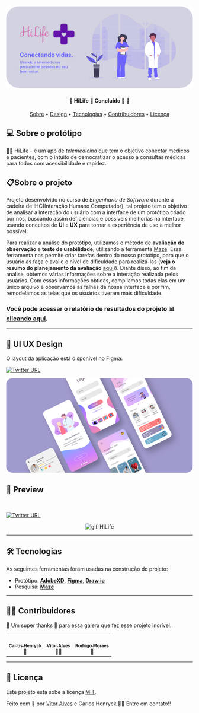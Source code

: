 <h1 align="center">
    <img alt="HiLife" title="HiLife" src="./Assets/Banner.png"/>
</h1>

<h4 align="center">
    🚧 HiLife 💜 Concluído 🚀 🚧
</h4>

<p align="center">
 <a href="#-sobre-o-protótipo">Sobre</a> •
 <a href="#-ui-ux-design">Design</a> •
 <a href="#-tecnologias">Tecnologias</a> • 
 <a href="#-contribuidores">Contribuidores</a> • 
 <a href="#-licença">Licença</a>
</p>


## 💻 Sobre o protótipo

👨‍⚕️ HiLife - é um app de *telemedicina* que tem o objetivo conectar médicos e pacientes, com o intuito de democratizar o acesso a consultas médicas para todos com acessibilidade e rapidez.

## 📋Sobre o projeto

Projeto desenvolvido no curso de *Engenharia de Software* durante a cadeira de IHC(Interação Humano Computador), tal projeto tem o objetivo de analisar a interação do usuário com a interface de um protótipo criado por nós, buscando assim deficiências e possíveis melhorias na interface, usando conceitos de **UI** e **UX** para tornar a experiência de uso a melhor possível.

Para realizar a análise do protótipo, utilizamos o método de **avaliação de observação** e **teste de usabilidade**, utilizando a ferramenta [Maze](https://maze.co/). Essa ferramenta nos permite criar tarefas dentro do nosso protótipo, para que o usuário as faça e avalie o nível de dificuldade para realizá-las (**veja o resumo do planejamento da avaliação** [aqui](https://github.com/CarlosHenryck/HiLife/blob/main/06-Planejamento%20da%20Avalia%C3%A7%C3%A3o%20de%20IHC/Resumo_do_planejamento.pdf))). Diante disso, ao fim da análise, obtemos várias informações sobre a interação realizada pelos usuários. Com essas informações obtidas, compilamos todas elas em um único arquivo e observamos as falhas da nossa interface e por fim, remodelamos as telas que os usuários tiveram mais dificuldade.
### Você pode acessar o relatório de resultados do projeto 📊 [clicando aqui](https://github.com/CarlosHenryck/HiLife/blob/main/07-Relat%C3%B3rio%20dos%20Resultados/Relat%C3%B3rio-dos-resultados.pdf).

---

## 🎨 UI UX Design

O layout da aplicação está disponível no Figma:

[![Twitter URL](https://img.shields.io/twitter/url?label=Acesse%20o%20Layout&logo=figma&logoColor=%234B0082&url=https%3A%2F%2Fwww.figma.com%2Ffile%2FCzwzjVrmxmAngJy1AgvLhU%2FHiLife-Prot-Alta-Fidelidade%3Fnode-id%3D0%253A1)](https://www.figma.com/file/CzwzjVrmxmAngJy1AgvLhU/HiLife-Prot-Alta-Fidelidade?node-id=0%3A1)

<p align="center">
     <img alt="HiLife" title="HiLife" src="./Assets/Mask Group.png">
</p>

## 👀 Preview
<br>

[![Twitter URL](https://img.shields.io/twitter/url?label=Acesse%20o%20Prot%C3%B3tipo&logo=figma&logoColor=%234B0082&url=https%3A%2F%2Fwww.figma.com%2Fproto%2FCzwzjVrmxmAngJy1AgvLhU%2FHiLife-Prot-Alta-Fidelidade%3Fnode-id%3D1%253A2%26scaling%3Dscale-down%26page-id%3D0%253A1)](https://www.figma.com/proto/CzwzjVrmxmAngJy1AgvLhU/HiLife-Prot-Alta-Fidelidade?node-id=1%3A2&scaling=scale-down&page-id=0%3A1)

<p align="center">
    <img style="border-radius: 8%;" alt="gif-HiLife" tittle="gif-Hilife" src="./Assets/gif-prototipo.gif">
</p>

---

## 🛠 Tecnologias

As seguintes ferramentas foram usadas na construção do projeto:


-   Protótipo:  **[AdobeXD](https://www.adobe.com/br/products/xd.html)**, **[Figma](https://www.figma.com)**,  **[Draw.io](https://app.diagrams.net/)**
- Pesquisa: **[Maze](https://maze.co/)**
---

## 👨‍💻 Contribuidores

💜 Um super thanks 👏 para essa galera que fez esse projeto incrível.

<table>
  <tr>
    <td align="center"><a href="https://github.com/CarlosHenryck"><img style="border-radius: 50%;" src="https://avatars.githubusercontent.com/u/58481753?v=4s=400&u=0ba16a79456c2f250e7579cb388fa18c5c2d7d65&v=4" width="100px;" alt=""/><br /><sub><b>Carlos Henryck</b></sub></a><br />🚀
    <td align="center"><a href="https://github.com/aSTRonuun"><img style="border-radius: 50%;" src="https://avatars.githubusercontent.com/u/60976622?v=4s=460&u=806503605676192b5d0c363e4490e13d8127ed64&v=4" width="100px;" alt=""/><br /><sub><b>Vitor Alves</b></sub></a><br />👨‍🚀
    <td align="center"><a href="https://github.com/RodrigoMoraes28"><img style="border-radius: 50%;" src="https://avatars.githubusercontent.com/u/78232612?v=4" width="100px;" alt=""/><br /><sub><b>Rodrigo Moraes</b></sub></a><br />🤔
</td>
    
  </tr>
</table>

---

## 📝 Licença

Este projeto esta sobe a licença [MIT](./LICENSE).

Feito com 💜 por [Vitor Alves](https://www.linkedin.com/in/vitor-alves-a089ab200/) e Carlos Henryck  👋🏽 Entre em contato!!
